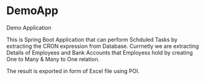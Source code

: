 # DemoApp
Demo Application

This is Spring Boot Application that can perform Schduled Tasks by extracting the CRON expression from Database.
Currnetly we are extracting Details of Employees and Bank Accounts that Employess hold by creating One to Many & Many to One relation.

The result is exported in form of Excel file using POI.
